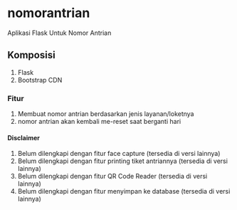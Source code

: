 # nomorantrian
Aplikasi Flask Untuk Nomor Antrian

## Komposisi
1. Flask
2. Bootstrap CDN

### Fitur
1. Membuat nomor antrian berdasarkan jenis layanan/loketnya
2. nomor antrian akan kembali me-reset saat berganti hari

#### Disclaimer
1. Belum dilengkapi dengan fitur face capture (tersedia di versi lainnya)
2. Belum dilengkapi dengan fitur printing tiket antriannya (tersedia di versi lainnya)
3. Belum dilengkapi dengan fitur QR Code Reader (tersedia di versi lainnya)
4. Belum dilengkapi dengan fitur menyimpan ke database (tersedia di versi lainnya)
